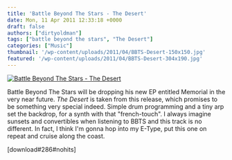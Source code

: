 ```yaml
---
title: 'Battle Beyond The Stars - The Desert'
date: Mon, 11 Apr 2011 12:33:18 +0000
draft: false
authors: ["dirtyoldman"]
tags: ["battle beyond the stars", "The Desert"]
categories: ["Music"]
thumbnail: '/wp-content/uploads/2011/04/BBTS-Desert-150x150.jpg'
featured: '/wp-content/uploads/2011/04/BBTS-Desert-304x190.jpg'
---
```


[![](/wp-content/uploads/2011/04/BBTS-Desert.jpg "Battle Beyond The Stars - The Desert")](/2011/04/11/battle-beyond-the-stars-the-desert/bbts-desert/)

Battle Beyond The Stars will be dropping his new EP entitled Memorial in the very near future. _The Desert_ is taken from this release, which promises to be something very special indeed. Simple drum programming and a tiny arp set the backdrop, for a synth with that "french-touch". I always imagine sunsets and convertibles when listening to BBTS and this track is no different. In fact, I think I'm gonna hop into my E-Type, put this one on repeat and cruise along the coast.

\[download#286#nohits\]



